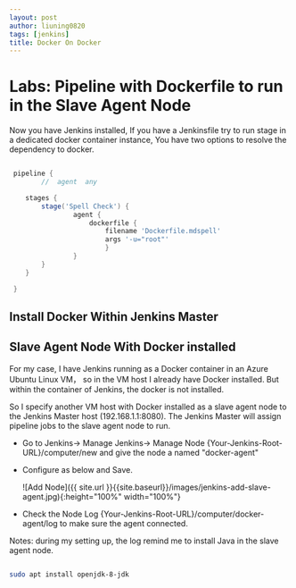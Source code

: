 ```yaml
---
layout: post
author: liuning0820
tags: [jenkins]
title: Docker On Docker
---
```


# Labs: Pipeline with Dockerfile to run in the Slave Agent Node

Now you have Jenkins installed, If you have a Jenkinsfile try to run stage in a dedicated docker container instance, You have two options to resolve the dependency to docker.

```groovy

 pipeline {
        //  agent  any

    stages {
        stage('Spell Check') {
                agent {
                    dockerfile {
                        filename 'Dockerfile.mdspell'
                        args '-u="root"'
                        }
                }
        }
    }

 }

```

## Install Docker Within Jenkins Master

## Slave Agent Node With Docker installed

For my case, I have Jenkins running as a Docker container in an Azure Ubuntu Linux VM， so in the VM host I already have Docker installed. But within the container of Jenkins, the docker is not installed.

So I specify another VM host with Docker installed as a slave agent node to the Jenkins Master host (192.168.1.1:8080). The Jenkins Master will assign pipeline jobs to the slave agent node to run.

- Go to Jenkins-> Manage Jenkins-> Manage Node {Your-Jenkins-Root-URL}/computer/new and give the node a named "docker-agent"
- Configure as below and Save.

    ![Add Node]({{ site.url }}{{site.baseurl}}/images/jenkins-add-slave-agent.jpg){:height="100%" width="100%"}

- Check the Node Log {Your-Jenkins-Root-URL}/computer/docker-agent/log to make sure the agent connected.

Notes: during my setting up, the log remind me to install Java in the slave agent node.

```sh

sudo apt install openjdk-8-jdk


```
